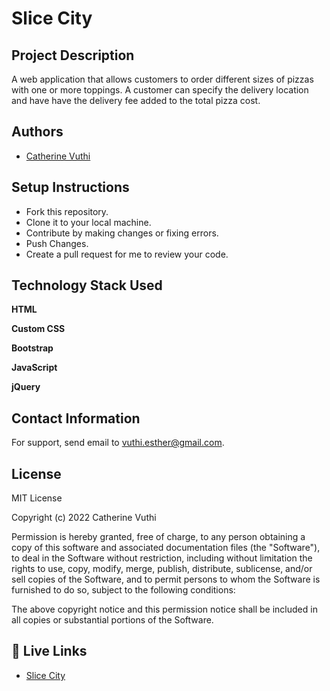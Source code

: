 # Slice City

## Project Description

A web application that allows customers to order
different sizes of pizzas with one or more toppings.
A customer can specify the delivery location and have
have the delivery fee added to the total pizza cost.

## Authors

- [Catherine Vuthi](https://github.com/esthercate)

## Setup Instructions

- Fork this repository.
- Clone it to your local machine.
- Contribute by making changes or fixing errors.
- Push Changes.
- Create a pull request for me to review your code.

## Technology Stack Used

**HTML**

**Custom CSS**

**Bootstrap**

**JavaScript**

**jQuery**

## Contact Information

For support, send email to vuthi.esther@gmail.com.

## License

MIT License

Copyright (c) 2022 Catherine Vuthi

Permission is hereby granted, free of charge, to any person obtaining a copy
of this software and associated documentation files (the "Software"), to deal
in the Software without restriction, including without limitation the rights
to use, copy, modify, merge, publish, distribute, sublicense, and/or sell
copies of the Software, and to permit persons to whom the Software is
furnished to do so, subject to the following conditions:

The above copyright notice and this permission notice shall be included in all
copies or substantial portions of the Software.

## 🔗 Live Links

- [Slice City](https://github.com/esthercate)

